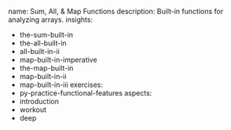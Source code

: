 name: Sum, All, & Map Functions
description: Built-in functions for analyzing arrays.
insights:
  - the-sum-built-in
  - the-all-built-in
  - all-built-in-ii
  - map-built-in-imperative
  - the-map-built-in
  - map-built-in-ii
  - map-built-in-iii
exercises:
  - py-practice-functional-features
aspects:
  - introduction
  - workout
  - deep
 